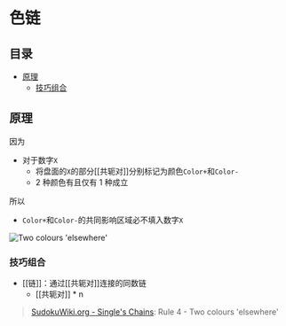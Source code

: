 # 色链

<!-- START doctoc generated TOC please keep comment here to allow auto update -->
<!-- DON'T EDIT THIS SECTION, INSTEAD RE-RUN doctoc TO UPDATE -->
## 目录

- [原理](#%E5%8E%9F%E7%90%86)
  - [技巧组合](#%E6%8A%80%E5%B7%A7%E7%BB%84%E5%90%88)

<!-- END doctoc generated TOC please keep comment here to allow auto update -->

## 原理

因为
- 对于数字`X`
	- 将盘面的`X`的部分[[共轭对]]分别标记为颜色`Color+`和`Color-`
	- 2 种颜色有且仅有 1 种成立

所以
- `Color+`和`Color-`的共同影响区域必不填入数字`X`

![Two colours 'elsewhere'](https://www.sudokuwiki.org/PuzImages/SC_Rule4a.png)

###  技巧组合

- [[链]]：通过[[共轭对]]连接的同数链
	- [[共轭对]] * n

> [SudokuWiki.org - Single's Chains](https://www.sudokuwiki.org/Singles_Chains): Rule 4 - Two colours 'elsewhere'
